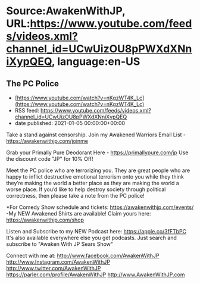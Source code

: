# Source:AwakenWithJP, URL:https://www.youtube.com/feeds/videos.xml?channel_id=UCwUizOU8pPWXdXNniXypQEQ, language:en-US

## The PC Police
 - [https://www.youtube.com/watch?v=nKgzWT4K_Lc](https://www.youtube.com/watch?v=nKgzWT4K_Lc)
 - RSS feed: https://www.youtube.com/feeds/videos.xml?channel_id=UCwUizOU8pPWXdXNniXypQEQ
 - date published: 2021-01-05 00:00:00+00:00

Take a stand against censorship. Join my Awakened Warriors Email List - https://awakenwithjp.com/joinme

Grab your Primally Pure Deodorant Here - https://primallypure.com/jp
Use the discount code "JP" for 10% Off!

Meet the PC police who are terrorizing you. They are great people who are happy to inflict destructive emotional terrorism onto you while they think they’re making the world a better place as they are making the world a worse place. If you’d like to help destroy society through political correctness, then please take a note from the PC police!

*For Comedy Show schedule and tickets: https://awakenwithjp.com/events/
-My NEW Awakened Shirts are available! Claim yours here: https://awakenwithjp.com/shop

Listen and Subscribe to my NEW Podcast here: 
https://apple.co/3fFTbPC
It's also available everywhere else you get podcasts. Just search and subscribe to "Awaken With JP Sears Show"

Connect with me at: 
http://www.facebook.com/AwakenWithJP
http://www.Instagram.com/AwakenWithJP
http://www.twitter.com/AwakenWithJP
https://parler.com/profile/AwakenWithJP
http://www.AwakenWithJP.com


